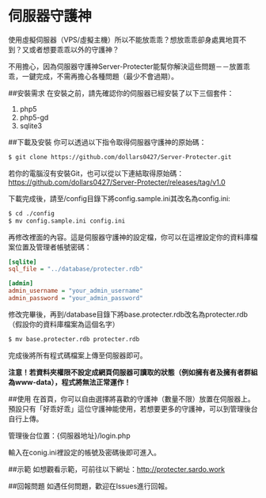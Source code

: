 # 伺服器守護神

使用虛擬伺服器（VPS/虛擬主機）所以不能放乖乖？想放乖乖卻身處異地買不到？又或者想要乖乖以外的守護神？

不用擔心，因為伺服器守護神Server-Protecter能幫你解決這些問題－－放置乖乖，一鍵完成，不需再擔心各種問題（最少不會過期）。

##安裝需求
在安裝之前，請先確認你的伺服器已經安裝了以下三個套件：

1. php5
2. php5-gd
3. sqlite3

##下載及安裝
你可以透過以下指令取得伺服器守護神的原始碼：

```bash
$ git clone https://github.com/dollars0427/Server-Protecter.git
```

若你的電腦沒有安裝Git，也可以從以下連結取得原始碼：
https://github.com/dollars0427/Server-Protecter/releases/tag/v1.0

下載完成後，請至/config目錄下將config.sample.ini其改名為config.ini:

```bash
$ cd ./config
$ mv config.sample.ini config.ini
```

再修改裡面的內容。這是伺服器守護神的設定檔，你可以在這裡設定你的資料庫檔案位置及管理者帳號密碼：

```ini
[sqlite]
sql_file = "../database/protecter.rdb"

[admin]
admin_username = "your_admin_username"
admin_password = "your_admin_password"
```

修改完畢後，再到/database目錄下將base.protecter.rdb改名為protecter.rdb（假設你的資料庫檔案為這個名字）

```bash
$ mv base.protecter.rdb protecter.rdb
```

完成後將所有程式碼檔案上傳至伺服器即可。

**注意！若資料夾權限不設定成網頁伺服器可讀取的狀態（例如擁有者及擁有者群組為www-data），程式將無法正常運作！**

##使用
在首頁，你可以自由選擇將喜歡的守護神（數量不限）放置在伺服器上。預設只有「好乖好乖」這位守護神能使用，若想要更多的守護神，可以到管理後台自行上傳。

管理後台位置：{伺服器地址}/login.php

輸入在conig.ini裡設定的帳號及密碼後即可進入。

##示範
如想觀看示範，可前往以下網址：http://protecter.sardo.work

##回報問題
如遇任何問題，歡迎在Issues進行回報。
